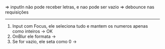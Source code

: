 => inputIn não pode receber letras, e nao pode ser vazio
=> debounce nas requisições

-----------------------------------------------------------------------

1. Input com Focus, ele seleciona tudo e mantem os numeros apenas como inteiros -> OK
2. OnBlur ele formata ->
3. Se for vazio, ele seta como 0 ->
